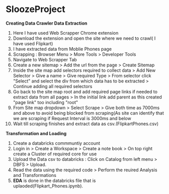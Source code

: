 # SloozeProject
**Creating Data Crawler Data Extraction**
1. Here I have used Web Scrapper Chrome extension
2. Download the extension and open the site where we need to crawl( I have used Flipkart)
3. I have extracted data from Moblie Phones page
4. Scrapping : Browser Menu > More Tools > Developer Tools
5. Navigate to Web Scrapper Tab
6. Create a new sitemap > Add the url from the page > Create Sitemap
7. Inside the site map add selectors required to collect data > Add New Selector > Give a name > Give required Type > From selector click "Select" and select the div from which data has to be extracted > Continue adding all required selectors
8. Go back to the site map root and add required page links if needed to extract data from all pages > In the initial link add parent as this created "page link" too including "root"
9. From Site map dropdown > Select Scrape > Give both time as 7000ms and above to avoid being blocked from scraping(As site can identify that we are scraping if Request Interval is 3000ms and below
10. Wait till scraping finishes and extract data as csv.(FlipkartPhones.csv)

**Transformation and Loading**
1. Create a databricks commmuntiy account
2. Login in > Create a Workspace > Create a note book > On top right create a Cluster of required core for use
3. Upload the Data csv to databricks : Click on Catalog from left menu > DBFS > Upload.
4. Read the data using the required code > Perform the reuired Analysis and Transformations
5. **EDA** is done in the databricks file that is uplaoded(Flipkart_Phones.ipynb).
